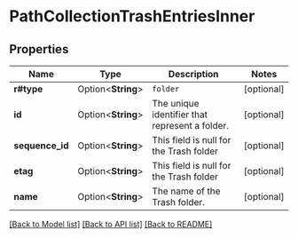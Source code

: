 # PathCollectionTrashEntriesInner

## Properties

Name | Type | Description | Notes
------------ | ------------- | ------------- | -------------
**r#type** | Option<**String**> | `folder` | [optional]
**id** | Option<**String**> | The unique identifier that represent a folder. | [optional]
**sequence_id** | Option<**String**> | This field is null for the Trash folder | [optional]
**etag** | Option<**String**> | This field is null for the Trash folder | [optional]
**name** | Option<**String**> | The name of the Trash folder. | [optional]

[[Back to Model list]](../README.md#documentation-for-models) [[Back to API list]](../README.md#documentation-for-api-endpoints) [[Back to README]](../README.md)


